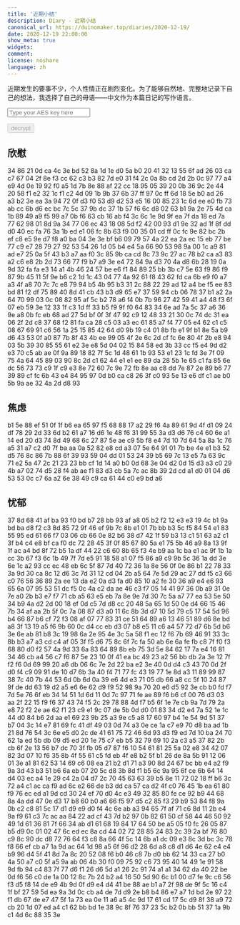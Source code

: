 ```yaml
---
title: '近期小结'
description: Diary - 近期小结
canonical_url: https://duinomaker.top/diaries/2020-12-19/
date: 2020-12-19 22:00:00
show_meta: true
widgets:
comment:
license: noshare
language: zh
---
```


近期发生的要事不少，个人性情正在剧烈变化。为了能够自然地、完整地记录下自己的想法，我选择了自己的母语——中文作为本篇日记的写作语言。

<script async src="https://server.duinomaker.top/blog/assets/crypto-js.min.js" defer></script>
<script src="https://server.duinomaker.top/blog/assets/decrypt.js" defer></script>
<div class="field has-addons">
<p class="control has-icons-left">
    <input id="password" class="input" type="password" maxlength="16" placeholder="Type your AES key here" digest="dca9f27a5f4fb721604dd0605d0c357447dae2b0aa8f03d87694429e0c2b7e40">
    <span class="icon is-small is-left">
        <i id="input-bar-icon" class="fas fa-lock"></i>
    </span>
</p>
<p class="control">
    <button id="decrypt" class="button" onclick="decryptAll()" disabled>decrypt</button>
</p>
</div>

## 欣慰

<span class="encrypted" iv="7rNz/q7fD0MdpVSF">34 86 21 0d ca 4c 3e bd 52 8a 1d 1e d0 5a b0 20 41 32 13 55 6f ad 26 03 ca c7 67 04 2f 8e f3 cc 62 c3 b3 82 7d e0 31 f4 2c 0a 8b cd 2d 2b 0c 97 77 a4 e9 4d 0e 19 92 f0 a5 1d 7b 8e 88 af 22 cc 18 95 05 39 20 0b 36 9c 2e 44 20 58 f1 e2 32 1c f1 c2 4d 09 1b 9b 37 6b 37 ff 97 0c ff 6d 18 5e b0 ad 26 a3 b2 3e ea 3a 94 72 0f d3 f0 53 d9 d2 53 e5 16 00 85 23 1c 6d ee e0 fb 73 ab cc 6b d6 ec bc 7c 5c 37 9b dc 37 1b 57 f6 6c d8 02 63 b1 9a 2e 75 4d ca 1b 89 49 a9 f5 99 a7 0b f6 63 cb 16 ab f4 3c 6c 1e 9d 9f ea 7f da 18 ed 7a 77 62 98 01 8d 9a 34 77 06 ec 43 18 08 5d f2 42 00 93 d1 9e 32 ad 1f 8f dd d0 40 ec fa 76 3a 1b ed e1 06 fc 8b 63 f9 00 35 01 cd ff 0c fc 9e 82 bc 2b ef c8 e5 9e d7 f8 a0 ba 04 3e 3e bf b6 09 79 57 4a 22 ea 2a ec 15 eb 77 be 77 c9 e7 28 79 27 92 53 54 26 1d 05 b4 e4 5a 66 90 53 98 9a 00 1c a9 81 ad e7 25 0a 5f 43 b3 a7 aa f0 3c 85 9b ca cd 8c 73 9c 27 ac 78 b2 ca a3 83 a2 c6 e8 2b 2d 73 66 77 f9 b7 a9 3e e4 72 84 9a d3 70 4a d8 6b 28 19 0a 9d 32 fa fa e3 14 a1 4b 46 24 57 be e6 f1 84 89 25 bb 3b c7 5e 63 f9 86 f9 87 9b 45 11 5f 9e b6 c2 1d 1c 43 04 77 4a 92 61 f8 43 62 fd ca 6b e9 f0 a7 a3 4f a8 70 7c 7c e8 79 94 b5 4b 95 b3 31 2c 88 22 29 ad 12 a4 be f5 ee 83 bd 81 f2 df 75 89 40 8d 41 cb 43 b3 d9 65 e7 37 59 94 cb 06 78 37 b1 a2 2a 64 70 99 03 0c 08 82 95 af 5c b2 78 a6 f4 0b 7b 96 27 42 59 41 a4 48 f3 6f 07 eb 59 3e 12 33 1f c3 1d ff 33 b5 f9 9f f0 64 83 34 6e ad 7a 5c 37 a6 36 9e a8 0b fc eb 68 ad 27 5d bf 0f 3f 47 92 c9 12 48 33 21 30 0c 74 dc 31 ea 06 2f 2d c8 37 68 f2 81 fa ca 28 c5 03 a3 ec 61 85 a7 f4 77 05 e4 62 c1 c5 08 67 69 91 c6 56 1a 25 15 85 42 64 d0 9b 19 c4 01 8b fb e1 9f b1 8e 5a b9 d6 43 53 0f a0 87 7b 8f 43 4b ee 99 05 4f 2e 6c 2d cf fc 6e 80 4f 2b e8 94 03 5b 39 30 85 55 61 e2 3e e8 5d 04 02 15 84 58 ed 3b 33 cc f5 e4 9d d2 e3 70 c5 ab ae 0f 9a 89 18 82 7f 5c 1d 48 61 1b 93 53 e1 23 1c fd 3e 7f 09 75 4a 64 45 89 03 90 8c 2d c1 62 44 e1 e1 ee 89 da 28 5b 1e 65 c1 fa 85 6e dc 56 73 73 c9 1f c9 e3 8e 72 60 7c 9e 72 fb 8e aa c8 dd 7e 87 2e 89 b6 77 39 89 cf fc 6b 43 e4 84 95 97 0d b0 ca c8 26 3f c0 93 5e 13 e6 df c1 ae b0 5b 9a ae 32 4a 2d d8 93</span>

## 焦虑

<span class="encrypted" iv="YMh837OtROoHN/oY">b1 5e 88 ef 51 0f 1f b6 ea 65 97 f5 68 88 17 a2 29 f6 4a 89 61 9d 4f d1 09 24 df 78 29 2d 33 6d b2 61 a7 16 d6 1e 48 f6 31 99 55 3a d3 d6 76 c4 60 6e a1 14 ed 20 d3 74 8d 49 68 6c 27 87 5e ae c9 5b f8 e4 7d 10 7d 64 5a 8a 1c 76 a5 31 a7 c2 d0 7f ba aa 0a 52 82 e8 cd a3 07 5e 64 91 01 7b be 4e e1 b3 52 d5 76 8c 86 7b 88 6f 39 93 59 04 dd 01 53 24 39 b5 69 7c 13 e5 7a 63 9c 71 e2 5a 47 2c 21 23 23 bb cf 1d 14 a0 b0 0d 68 3e 04 d2 0d 15 d3 a3 c0 29 4b a7 02 74 d5 28 f4 ab ae f1 83 d3 cb 5a 7c ac 8b 39 2d cd a1 d0 01 04 d6 53 53 0c c7 6a a2 6e 38 49 c9 ca 61 44 c0 e9 bd a6</span>

## 忧郁

<span class="encrypted" iv="/fqDp2pKGWVSvA3J">37 8d 68 41 af ba 93 f0 bd b7 28 bb 93 af a8 05 b2 f2 12 e3 e3 19 4c b1 9a bd ba d8 f2 c3 8d 85 72 9f 46 ef 9b 7c 8b e1 01 7b bb b3 5c f5 84 54 e1 83 55 95 ed 61 66 f7 03 06 cb 66 0e 82 b6 38 d7 42 1f 59 b3 13 c1 51 63 a2 c1 3f b4 c4 e8 bf ca f0 dc 72 28 45 3f 0f 85 67 80 5a e1 75 5b 46 a9 8a 13 9f 1f ac a4 bd 8f 72 b5 1a df 44 22 c6 60 8b 65 f3 4e b9 aa 1c ba e1 ac 9f 1b 1a cc 3b 67 f3 6c 1b 49 7f 7d e5 91 18 58 a1 07 f5 86 a9 c9 9b 5c 36 1a dd 3e 6e 1c a2 93 cc ec 48 eb 6c 5f 87 7d 40 72 36 1a 8e 56 0f 0e 86 b1 22 78 33 3a 9d 30 ca 8c 12 d6 3c 7d 31 12 cd 04 2b a5 64 7e 5d 29 ac 27 dd f5 c3 66 c0 76 56 36 89 2a ee 13 da e2 0a d3 fa d0 85 10 a2 fe 30 36 a9 e4 e6 93 65 6a 07 95 53 51 dc f5 0c 4a c2 da ae 46 c3 f7 05 14 41 97 36 0b a9 31 0e 7e a0 2b b3 e7 f7 71 cb a5 63 e5 eb 7a 8e 9e 7d 30 7c 5a a7 77 ea 53 5e 50 34 b9 4a d2 2d 00 18 ef 0d c5 7d d8 cc 20 48 5a 65 1d 50 0e d4 66 15 46 7b 34 af aa 2b 5f 0c 7a 08 87 d3 a0 11 6c 8b 3d d7 10 5d 79 c5 17 54 5d 96 b4 66 87 b6 cf 72 f3 08 af 07 77 83 31 ce 51 64 89 a6 13 46 51 89 d6 8e bd a8 3f 13 19 a5 f6 9b 60 0c d4 cc eb d3 07 b8 e5 11 c6 a4 57 72 d7 6b 5d b6 3e 6e ab 81 b8 3c 19 98 6a 2e 95 4e 3c 5a 58 f1 ec 12 f6 7b 69 46 91 33 3c 8b b3 a7 a3 cd c4 af 05 3f f5 d6 75 8c 6f 7c fa 50 ab 6e 6a fe fb c8 7f f0 f3 68 80 d0 f2 57 4a 9d 33 6a 83 64 89 8b eb 75 3d 5e 84 62 17 7a e4 16 81 34 46 cb a4 56 c7 f6 87 5e 23 10 0f 41 ea bc 49 23 a2 56 bb db 2a 3e 12 7f f2 f6 0d 69 99 20 a6 db 06 6c 7e 2d 22 ba e2 3e 40 0d d4 c3 43 70 0d 2f d0 f4 c9 09 91 de 10 d7 6b 3a 40 f4 71 77 fc 43 19 77 1e 8d a3 11 89 99 87 38 7c 40 7b 44 53 6d 0b 6d 0a 39 e6 4d e3 71 05 db 66 a8 cc 5f 10 24 87 9f de dd 63 19 d2 a5 e6 6e 62 d9 f9 52 98 9a 70 20 e6 d5 92 3e cb b0 fd f7 7d 5e 76 6f eb 34 14 51 1d 6d 11 0d 7c 97 71 fe ae 89 f6 b6 cf 00 76 d3 03 aa 2f 22 15 f9 f6 37 43 74 f5 2c 29 78 88 4d f7 b5 6f 1e 7e cb 9a 7d 79 2a e8 72 f2 2e ae 62 f1 23 c9 e1 9c 07 de 5b 0d d0 01 83 34 d2 e4 7a 52 1e 1c 44 d0 84 b6 2d aa e1 69 23 9b 25 a3 9e c5 a8 17 60 97 b4 1e 54 9d 51 37 b7 04 3c 14 e7 81 69 fc 41 df 49 03 0d 74 a3 0e ce 1a c7 e9 70 d8 ba ad 1b 21 8d 76 54 3c 6e e5 d0 2c de 41 61 75 72 46 6d 93 d3 f9 ed 7d 10 ba 24 70 62 1a ed 5b db 09 d5 ed 20 1e 75 c7 eb b5 32 79 69 10 2a c3 a5 37 82 2b cb 6f 2e 13 56 b7 dc 70 3f fb 05 d7 87 f6 10 54 61 81 25 5a 02 e8 34 42 07 82 3d 07 10 f6 35 8b 4f 55 61 c5 fd eb 4f e8 b2 5f b1 26 de 8a 5b 91 12 06 01 3e a1 81 62 53 14 69 c6 08 ea 21 b2 d1 71 a3 90 8d 24 67 bc bb e4 a2 f9 9a 3d 43 b3 51 b6 6a eb 07 20 5c d8 3b 8d f1 b5 6c 9a 95 6f ce 6b 64 14 d4 03 ec a4 1e 29 c4 2a 04 d7 2c 70 45 63 63 39 b5 8e 11 72 02 18 ff b6 3c 72 a4 c1 ac ca f9 ad 6c e2 66 de b3 dd ca 57 ca d2 4f c0 76 45 1b ea 61 80 f9 76 ec ed a1 9d cd 30 24 ef 70 d0 4c e3 49 32 85 80 fe ce 92 b9 44 68 8a 4a dd 47 0e d3 17 b8 60 b0 a6 66 f5 97 d5 c2 85 f3 29 b9 53 84 f8 9a 0b c2 c8 81 5c 17 d1 d9 e9 d0 f4 4c 6e ab a3 94 65 7f af 71 c6 8d 11 2b e4 9a f9 61 c3 7c ac aa 84 22 ad cf 43 7d b2 97 0b 82 61 50 cf 58 44 46 50 92 49 1d 61 36 81 7f 66 34 ab d1 61 68 19 84 17 64 50 be a5 05 f0 fc 26 05 87 b5 d9 0c 01 02 47 6c ed ec 8a cd 44 02 72 28 85 24 83 2c 39 2a bf 76 80 c9 8c 90 dc d8 72 76 64 f3 c8 8a 66 4f 5c 14 6b a1 dc 09 e3 8c 3d bc 3c 78 f8 66 ef cb a7 1a 9d ac 64 1d 98 a5 6f 96 d2 28 6d a8 c8 d1 d6 4e 62 e4 e4 b9 96 d4 5f 41 8d 7a 8c 20 52 08 f6 b0 46 c8 7b d0 bb 62 14 33 ca 27 b0 4a 50 a7 c0 5f a5 9a ab 06 4b 30 f0 09 75 92 c6 73 95 40 14 49 1e 91 58 9d fb 94 c4 83 7f 77 d6 f1 26 d6 5d a1 26 2c 91 74 a1 a1 34 62 da 40 22 be 0d f6 56 c0 de 1a 00 12 8c 7b 24 b2 a4 16 50 5d 90 6c b1 00 d7 fe 9c c6 56 f3 d5 f8 14 de e9 4b 9d 0f d9 e4 d4 41 be 88 ae b1 a7 2f 98 de 9f 5c 16 c4 1f bf 27 59 5d ea 9a 3d 0c cb a4 de 7d d9 2e b8 b4 86 e7 a7 1d bd 2e 97 22 f1 db 67 de e7 47 5f 1a 73 ea 0e 11 a6 a5 4c 9d 17 61 cd 17 5c d9 8f 38 a9 72 cb 20 1d 07 ed a4 c1 62 bb bd 1e 38 9c 8f 76 37 23 5c b2 0b bb 51 37 1a 9b c1 4d 6c 88 35 3e</span>